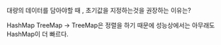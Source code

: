 대량의 데이터를 담아야할 때 , 초기값을 지정하는것을 권장하는 이유는?

HashMap TreeMap -> TreeMap은 정렬을 하기 때문에 성능상에서는 아무래도 HashMap이 더 빠르다.